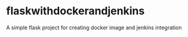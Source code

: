 # flaskwithdockerandjenkins
A simple flask project for creating docker image and jenkins integration

